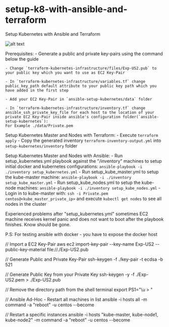 # setup-k8-with-ansible-and-terraform
Setup Kubernetes with Ansible and Terraform 

![alt text](https://raw.githubusercontent.com/exploitx3/setup-k8-with-ansible-and-terraform/master/terraform-kubernetes-infrastructure/docs/infrastructure-diagram.png)


Prerequisites:
    - Generate a public and private key-pairs using the command below the guide

    - Change `terraform-kubernetes-infrastructure/files/Exp-US2.pub` to your public key which you want to use as EC2 Key-Pair

    - In `terraform-kubernetes-infrastructure/variables.tf` change public_key_path default attribute to your public key path which you have added in the first step

    - Add your EC2 Key-Pair in `ansible-setup-kubernetes/data` folder

    - In `terraform-kubernetes-infrastructure/inventory.tf` change ansible_ssh_private_key_file for each host to the location of your private EC2 Key-Pair inside ansible's configuration folder(`ansible-setup-kubernetes`):
    For Example ./data/Private.pem


Setup Kubernetes Master and Nodes with Terraform:
    - Execute `terraform apply`
    - Copy the generated inventory `terraform-inventory-output.yml` into 
        `setup-kubernetes/inventory` folder
    
Setup Kubernetes Master and Nodes with Ansible:
    - Run setup_kubernetes.yml playbook against the "/inventory" machines to setup initial docker and kubernetes configurations: 
        `ansible-playbook -i ./inventory setup_kubernetes.yml`
    - Run setup_kube_master.yml to setup the kube-master machine: 
        `ansible-playbook -i ./inventory setup_kube_master.yml`
    - Run setup_kube_nodes.yml to setup the kube-node machines:
        `ansible-playbook -i ./inventory setup_kube_nodes.yml`
    - Login in to kube-master with: `ssh -i Private.pem centos@<kube_master_private_ip>`
        and execute `kubectl get nodes` to see all nodes in the cluster

Experienced problems after "setup_kubernetes.yml" sometimes EC2 machine receives kernel panic and does not want to boot after the playbook finishes. Know should be gone.

P.S: For testing ansible with docker - you have to expose the docker host 

// Import a EC2 Key-Pair
aws ec2 import-key-pair --key-name Exp-US2 --public-key-material file://./Exp-US2.pub

// Generate Public and Private Key-Pair
ssh-keygen -f ./key-pair -t ecdsa -b 521

// Generate Public Key from your Private Key
ssh-keygen -y -f ./Exp-US2.pem > ./Exp-US2.pub

// Remove the directory path from the shell terminal
export PS1="\u > "

// Ansible Ad-Hoc - Restart all machines in list
ansible -i hosts all -m command -a "reboot" -u centos --become

// Restart a specific instances
ansible -i hosts "kube-master, kube-node1, kube-node2" -m command -a "reboot" -u centos --become